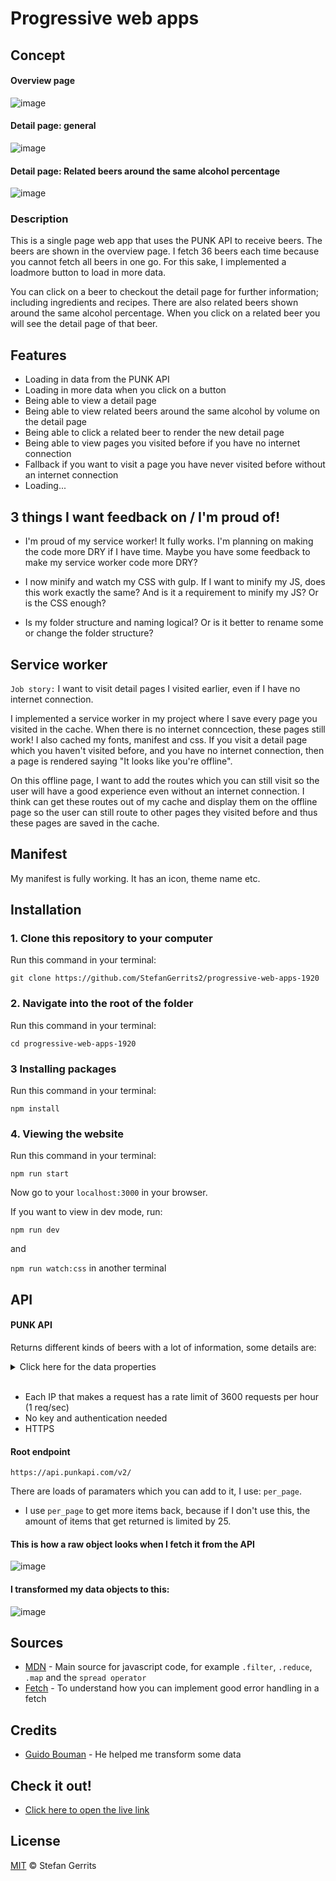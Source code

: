 # Progressive web apps

## Concept

#### Overview page
![image](https://user-images.githubusercontent.com/45566396/75431221-d4280300-594c-11ea-83a8-6c5cce3facc8.png)

#### Detail page: general
![image](https://user-images.githubusercontent.com/45566396/75431288-ef930e00-594c-11ea-850b-c3ed91827fc2.png)

#### Detail page: Related beers around the same alcohol percentage
![image](https://user-images.githubusercontent.com/45566396/75431532-40a30200-594d-11ea-9c22-543ce1450fa0.png)

### Description

This is a single page web app that uses the PUNK API to receive beers. The beers are shown in the overview page. I fetch 36 beers each time because you cannot fetch all beers in one go. For this sake, I implemented a loadmore button to load in more data. 

You can click on a beer to checkout the detail page for further information; including ingredients and recipes. There are also related beers shown around the same alcohol percentage. When you click on a related beer you will see the detail page of that beer.

## Features

* Loading in data from the PUNK API
* Loading in more data when you click on a button
* Being able to view a detail page
* Being able to view related beers around the same alcohol by volume on the detail page
* Being able to click a related beer to render the new detail page
* Being able to view pages you visited before if you have no internet connection
* Fallback if you want to visit a page you have never visited before without an internet connection
* Loading...

## 3 things I want feedback on / I'm proud of!

* I'm proud of my service worker! It fully works. I'm planning on making the code more DRY if I have time. Maybe you have some feedback to make my service worker code more DRY?

* I now minify and watch my CSS with gulp. If I want to minify my JS, does this work exactly the same? And is it a requirement to minify my JS? Or is the CSS enough?

* Is my folder structure and naming logical? Or is it better to rename some or change the folder structure?

## Service worker

`Job story:` I want to visit detail pages I visited earlier, even if I have no internet connection.

I implemented a service worker in my project where I save every page you visited in the cache. When there is no internet conncection, these pages still work! I also cached my fonts, manifest and css. If you visit a detail page which you haven't visited before, and you have no internet connection, then a page is rendered saying "It looks like you're offline".

On this offline page, I want to add the routes which you can still visit so the user will have a good experience even without an internet connection. I think can get these routes out of my cache and display them on the offline page so the user can still route to other pages they visited before and thus these pages are saved in the cache.

## Manifest

My manifest is fully working. It has an icon, theme name etc. 

## Installation

### 1. Clone this repository to your computer
Run this command in your terminal:

`git clone https://github.com/StefanGerrits2/progressive-web-apps-1920`
### 2. Navigate into the root of the folder
Run this command in your terminal:

`cd progressive-web-apps-1920`

### 3 Installing packages
Run this command in your terminal:

`npm install`

### 4. Viewing the website
Run this command in your terminal:

`npm run start`

Now go to your `localhost:3000` in your browser.

If you want to view in dev mode, run:

`npm run dev`

and

`npm run watch:css` in another terminal

## API

#### PUNK API

Returns different kinds of beers with a lot of information, some details are:

<details>
    <summary>Click here for the data properties</summary>
        <ul>
            <li>Name</li>
            <li>Tagline</li>
            <li>First brewed</li>
            <li>Description</li>
            <li>Image</li>
            <li>Volume</li>
            <li>Boil volume</li>
            <li>Method</li>
            <li>Ingredients</li>
            <li>Food pairing</li>
            <li>Brewers tips</li>
            <li>Contributed  by</li>
        </ul>
</details>
<br>

* Each IP that makes a request has a rate limit of 3600 requests per hour (1 req/sec)
* No key and authentication needed
* HTTPS

#### Root endpoint

`https://api.punkapi.com/v2/`

There are loads of paramaters which you can add to it, I use:
`per_page`. 

* I use `per_page` to get more items back, because if I don't use this, the amount of items that get returned is limited by 25. 

#### This is how a raw object looks when I fetch it from the API
![image](https://user-images.githubusercontent.com/45566396/75431949-eb1b2500-594d-11ea-92a6-378961052144.png)

#### I transformed my data objects to this:
![image](https://user-images.githubusercontent.com/45566396/75431824-b909c300-594d-11ea-8a44-edd36499667d.png)

## Sources

* [MDN](https://developer.mozilla.org/nl/) - Main source for javascript code, for example `.filter`, `.reduce`, `.map` and the `spread operator`
* [Fetch](https://codeburst.io/fetch-api-was-bringing-darkness-to-my-codebase-so-i-did-something-to-illuminate-it-7f2d8826e939) - To understand how you can implement good error handling in a fetch

## Credits

* [Guido Bouman](https://github.com/guidobouman) - He helped me transform some data

## Check it out!

* [Click here to open the live link](https://stefangerrits2.github.io/web-app-from-scratch-1920/)

## License

[MIT](https://github.com/StefanGerrits2/web-app-from-scratch-1920/blob/master/LICENSE.txt) © Stefan Gerrits